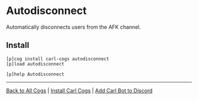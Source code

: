 # Autodisconnect

Automatically disconnects users from the AFK channel.

## Install

```text
[p]cog install carl-cogs autodisconnect
[p]load autodisconnect

[p]help Autodisconnect
```

---
[Back to All Cogs](../README.md#public-cogs) |
[Install Carl Cogs](../README.md#installing) |
[Add Carl Bot to Discord](https://discord.com/oauth2/authorize?client_id=204384021352808450&scope=bot+applications.commands&permissions=8)